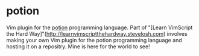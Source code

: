 potion
======

Vim plugin for the [potion](http://perl11.org/potion/) programming language. Part of "[Learn VimScript the Hard Way]"(http://learnvimscriptthehardway.stevelosh.com) involves making your own Vim plugin for the potion programming language and hosting it on a repositry. Mine is here for the world to see!

